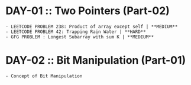 # DAY-01 :: Two Pointers (Part-02)

    - LEETCODE PROBLEM 238: Product of array except self | **MEDIUM**
    - LEETCODE PROBLEM 42: Trapping Rain Water | **HARD**
    - GFG PROBLEM : Longest Subarray with sum K | **MEDIUM**

# DAY-02 :: Bit Manipulation (Part-01)

    - Concept of Bit Manipulation
